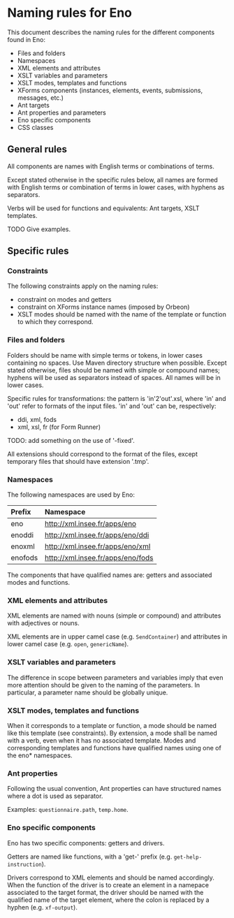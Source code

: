 # Naming rules for Eno

This document describes the naming rules for the different components found in Eno:
* Files and folders
* Namespaces
* XML elements and attributes
* XSLT variables and parameters
* XSLT modes, templates and functions
* XForms components (instances, elements, events, submissions, messages, etc.)
* Ant targets
* Ant properties and parameters
* Eno specific components
* CSS classes

## General rules

All components are names with English terms or combinations of terms.

Except stated otherwise in the specific rules below, all names are formed with English terms or combination of terms in lower cases, with hyphens as separators.

Verbs will be used for functions and equivalents: Ant targets, XSLT templates.

TODO Give examples.

## Specific rules

### Constraints

The following constraints apply on the naming rules:
* constraint on modes and getters
* constraint on XForms instance names (imposed by Orbeon)
* XSLT modes should be named with the name of the template or function to which they correspond.

### Files and folders

Folders should be name with simple terms or tokens, in lower cases containing no spaces. Use Maven directory structure when possible.
Except stated otherwise, files should be named with simple or compound names; hyphens will be used as separators instead of spaces. All names will be in lower cases.

Specific rules for transformations: the pattern is 'in'2'out'.xsl, where 'in' and 'out' refer to formats of the input files. 'in' and 'out' can be, respectively:
* ddi, xml, fods
* xml, xsl, fr (for Form Runner)

TODO: add something on the use of '-fixed'.

All extensions should correspond to the format of the files, except temporary files that should have extension '.tmp'.

### Namespaces

The following namespaces are used by Eno:

| Prefix        | Namespace           |
|:------------- |:-------------|
| eno      | http://xml.insee.fr/apps/eno |
| enoddi      | http://xml.insee.fr/apps/eno/ddi |
| enoxml      | http://xml.insee.fr/apps/eno/xml |
| enofods      | http://xml.insee.fr/apps/eno/fods |

The components that have qualified names are: getters and associated modes and functions.

### XML elements and attributes

XML elements are named with nouns (simple or compound) and attributes with adjectives or nouns.

XML elements are in upper camel case (e.g. `SendContainer`) and attributes in lower camel case (e.g. `open`, `genericName`).

###  XSLT variables and parameters

The difference in scope between parameters and variables imply that even more attention should be given to the naming of the parameters. In particular, a parameter name should be globally unique.

### XSLT modes, templates and functions

When it corresponds to a template or function, a mode should be named like this template (see constraints). By extension, a mode shall be named with a verb, even when it has no associated template. Modes and corresponding templates and functions have qualified names using one of the eno* namespaces.

### Ant properties

Following the usual convention, Ant properties can have structured names where a dot is used as separator.

Examples: `questionnaire.path`, `temp.home`.

### Eno specific components

Eno has two specific components: getters and drivers.

Getters are named like functions, with a 'get-' prefix (e.g. `get-help-instruction`).

Drivers correspond to XML elements and should be named accordingly. When the function of the driver is to create an element in a namepace associated to the target format, the driver should be named with the qualified name of the target element, where the colon is replaced by a hyphen (e.g. `xf-output`).
